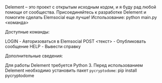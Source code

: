 Delement – это проект с открытым исходным кодом, и я буду рад любой помощи от сообщества. Присоединяйтесь к разработке Delement и помогите сделать Elemsocial еще лучше!
Использование: python main.py <команда>

Доступные команды:

LOGIN <email> <password> - Авторизоваться в Elemsocial
POST <текст> - Опубликовать сообщение
HELP - Вывести справку

Дополнительные сведения:

Для работы Delement требуется Python 3.
Перед использованием Delement необходимо установить пакет `pycryptodome`:
pip install pycryptodome
